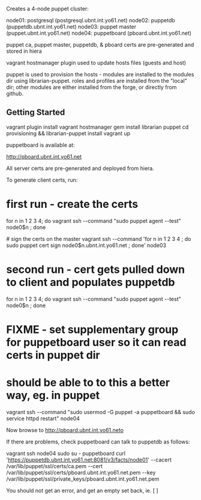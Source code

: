 Creates a 4-node puppet cluster:

node01: postgresql    (postgresql.ubnt.int.yo61.net)
node02: puppetdb      (puppetdb.ubnt.int.yo61.net)
node03: puppet master (puppet.ubnt.int.yo61.net)
node04: puppetboard   (pboard.ubnt.int.yo61.net)

puppet ca, puppet master, puppetdb, & pboard certs are pre-generated and stored in hiera

vagrant hostmanager plugin used to update hosts files (guests and host)

puppet is used to provision the hosts - modules are installed to the modules dir using librarian-puppet. roles and profiles are installed from the "local" dir; other modules are either installed from the forge, or directly from github. 

Getting Started
---------------
vagrant plugin install vagrant hostmanager
gem install librarian puppet
cd provisioning && librarian-puppet install
vagrant up

puppetboard is available at:

http://pboard.ubnt.int.yo61.net

All server certs are pre-generated and deployed from hiera.

To generate client certs, run:

# first run - create the certs
for n in 1 2 3 4; do vagrant ssh --command "sudo puppet agent --test" node0$n ; done

# sign the certs on the master
vagrant ssh --command 'for n in 1 2 3 4 ; do sudo puppet cert sign node0$n.ubnt.int.yo61.net ; done' node03

# second run - cert gets pulled down to client and populates puppetdb
for n in 1 2 3 4; do vagrant ssh --command "sudo puppet agent --test" node0$n ; done

# FIXME - set supplementary group for puppetboard user so it can read certs in puppet dir
# should be able to to this a better way, eg. in puppet
vagrant ssh --command "sudo usermod -G puppet -a puppetboard && sudo service httpd restart" node04

Now browse to http://pboard.ubnt.int.yo61.neto

If there are problems, check puppetboard can talk to puppetdb as follows:

vagrant ssh node04
sudo su - puppetboard
curl 'https://puppetdb.ubnt.int.yo61.net:8081/v3/facts/node01' --cacert /var/lib/puppet/ssl/certs/ca.pem --cert /var/lib/puppet/ssl/certs/pboard.ubnt.int.yo61.net.pem --key /var/lib/puppet/ssl/private_keys/pboard.ubnt.int.yo61.net.pem

You should not get an error, and get an empty set back, ie. [ ]
